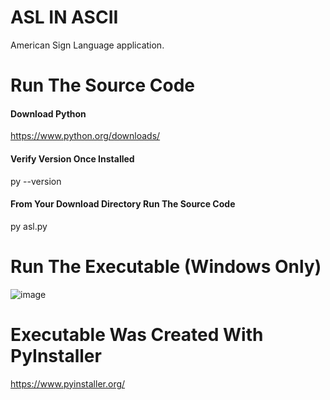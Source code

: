# ASL IN ASCII
American Sign Language application.
# Run The Source Code
#### Download Python
https://www.python.org/downloads/
#### Verify Version Once Installed
py --version
#### From Your Download Directory Run The Source Code
py asl.py
# Run The Executable (Windows Only)
![image](https://user-images.githubusercontent.com/23516793/118305482-e1230a80-b49c-11eb-9f2a-2a91430d9ac9.png)
# Executable Was Created With PyInstaller
https://www.pyinstaller.org/
